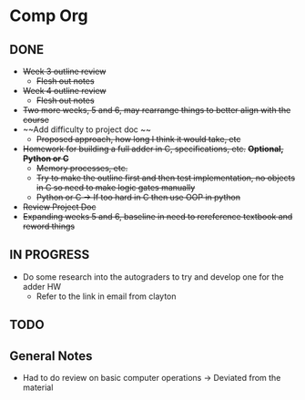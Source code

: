 # Comp Org

## DONE

- ~~Week 3 outline review~~
  - ~~Flesh out notes~~
- ~~Week 4 outline review~~
  - ~~Flesh out notes~~
- ~~Two more weeks, 5 and 6, may rearrange things to better align with the course~~
- ~~Add difficulty to project doc ~~
  - ~~Proposed approach, how long I think it would take, etc~~
- ~~Homework for building a full adder in C, specifications, etc.~~
~~**Optional, Python or C**~~
  - ~~Memory processes, etc.~~
  - ~~Try to make the outline first and then test implementation, no objects in C so need to make logic gates manually~~
  - ~~Python or C -> If too hard in C then use OOP in python~~
- ~~Review Project Doc~~
- ~~Expanding weeks 5 and 6, baseline in need to rereference textbook and reword things~~

## IN PROGRESS

- Do some research into the autograders to try and develop one for the adder HW
  - Refer to the link in email from clayton

## TODO

## General Notes 

- Had to do review on basic computer operations -> Deviated from the material

